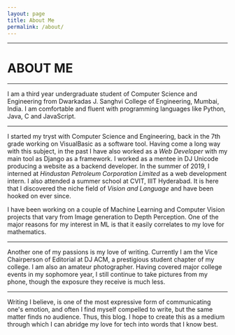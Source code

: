 ```yaml
---
layout: page
title: About Me
permalink: /about/
---
```

---

# **ABOUT ME**

---

I am a third year undergraduate student of Computer Science and Engineering from Dwarkadas J. Sanghvi College of Engineering, Mumbai, India. I am comfortable and fluent with programming languages like Python, Java, C and JavaScript. 

---

I started my tryst with Computer Science and Engineering, back in the 7th grade working on VisualBasic as a software tool. Having come a long way with this subject, in the past I have also worked as a _Web Developer_ with my main tool as Django as a framework. I worked as a mentee in DJ Unicode producing a website as a backend developer. In the summer of 2019, I interned at _Hindustan Petroleum Corporation Limited_ as a web development intern. I also attended a summer school at CVIT, IIIT Hyderabad. It is here that I discovered the niche field of _Vision and Language_ and have been hooked on ever since.

I have been working on a couple of Machine Learning and Computer Vision projects that vary from Image generation to Depth Perception. One of the major reasons for my interest in ML is that it easily correlates to my love for mathematics. 

---

Another one of my passions is my love of writing. Currently I am the Vice Chairperson of Editorial at DJ ACM, a prestigious student chapter of my college. I am also an amateur photographer. Having covered major college events in my sophomore year, I still continue to take pictures from my phone, though the exposure they receive is much less. 

---

 Writing I believe, is one of the most expressive form of communicating one's emotion, and often I find myself compelled to write, but the same matter finds no audience. Thus, this blog. I hope to create this as a medium through which I can abridge my love for tech into words that I know best. 

